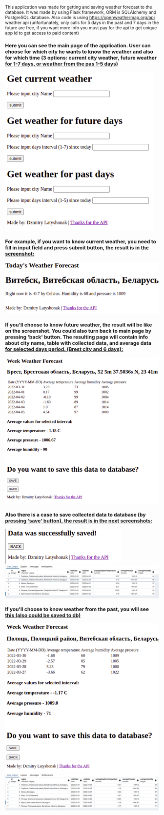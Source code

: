 This application was made for getting and saving weather forecast to the database. 
It was made by using Flask framework, ORM is SQLAlchemy and  PostgreSQL database.
Also code is using https://openweathermap.org/api weather api (unfortunately, only calls
for 5 days in the past and 7 days in the future are free, if you want more info you must
pay for the api to get unique app id to get access to paid content)

### Here you can see the main page of the application. User can choose for which city he wants to know the weather and also for which time (3 options: current city weather, future weather <u>for 1-7 days, or weather from the pas 1-5 days)</u>

![img.png](static/img.png)

### For example, if you want to know current weather, you need to fill in input field and press submit button, the result is in <u>the screenshot:</u>
![img_1.png](static/img_1.png)

### If you'll choose to know future weather, the result will be like on the screenshot. You could also turn back to main page by pressing 'back' button. The resulting page will contain info about city name, table with collected data, and average data <u>for selected days period. (Brest city and 6 days):</u>
![img_2.png](static/img_2.png)

### Also there is a case to save collected data to database (by <u>pressing 'save' button), the result is in the next screenshots:</u>
![img_3.png](static/img_3.png)
![img_4.png](static/img_4.png)

### If you'll choose to know weather from the past, you will see <u>this (also could be saved to db)</u>
![img_5.png](static/img_5.png)
![img_6.png](static/img_6.png)